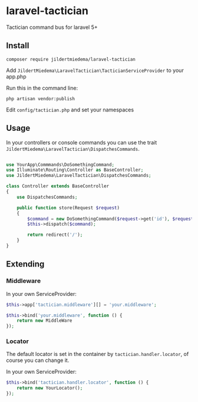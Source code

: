 # laravel-tactician
Tactician command bus for laravel 5+

## Install

```
composer require jildertmiedema/laravel-tactician
```

Add ```JildertMiedema\LaravelTactician\TacticianServiceProvider``` to your app.php

Run this in the command line:
```
php artisan vendor:publish
```

Edit ```config/tactician.php``` and set your namespaces

## Usage
In your controllers or console commands you can use the trait ```JildertMiedema\LaravelTactician\DispatchesCommands```.

```php

use YourApp\Commmands\DoSomethingCommand;
use Illuminate\Routing\Controller as BaseController;
use JildertMiedema\LaravelTactician\DispatchesCommands;

class Controller extends BaseController
{
    use DispatchesCommands;

    public function store(Request $request)
    {
        $command = new DoSomethingCommand($request->get('id'), $request->get('value'));
        $this->dispatch($command);

        return redirect('/');
    }
}
```
## Extending

### Middleware

In your own ServiceProvider:
```php
$this->app['tactician.middleware'][] = 'your.middleware';

$this->bind('your.middleware', function () {
    return new MiddleWare
});
```

### Locator
The default locator is set in the container by ```tactician.handler.locator```, of course you can change it.

In your own ServiceProvider:
```php
$this->bind('tactician.handler.locator', function () {
    return new YourLocator();
});
```
